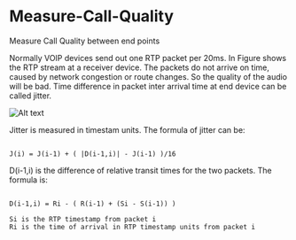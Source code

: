 # Measure-Call-Quality
Measure Call Quality between end points

Normally VOIP devices send out one RTP packet per 20ms. In Figure shows the RTP stream at a receiver device. The packets do not arrive on time, caused by network congestion or route changes. So the quality of the audio will be bad. Time difference in packet inter arrival time at end device can be called jitter. 


![Alt text](http://www.icalleasy.com/images/jitter1.png "Jitter") 





Jitter is measured in timestam units. The formula of jitter can be:

```

J(i) = J(i-1) + ( |D(i-1,i)| - J(i-1) )/16

```

D(i-1,i) is the difference of relative transit times for the two packets. The formula is:

````

D(i-1,i) = Ri - ( R(i-1) + (Si - S(i-1)) )

Si is the RTP timestamp from packet i
Ri is the time of arrival in RTP timestamp units from packet i

````
